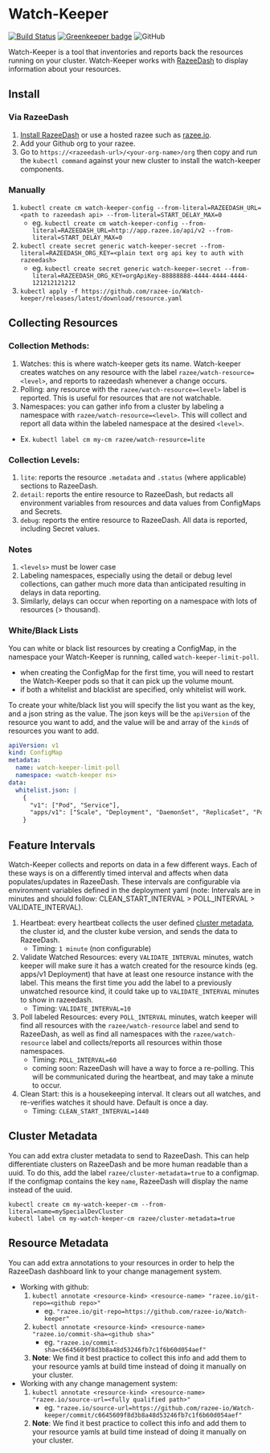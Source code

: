 # Watch-Keeper

[![Build Status](https://travis-ci.com/razee-io/Watch-keeper.svg?branch=master)](https://travis-ci.com/razee-io/Watch-keeper) [![Greenkeeper badge](https://badges.greenkeeper.io/razee-io/Watch-keeper.svg)](https://greenkeeper.io/)
![GitHub](https://img.shields.io/github/license/razee-io/Watch-keeper.svg?color=success)

Watch-Keeper is a tool that inventories and reports back the resources running on your cluster. Watch-Keeper works with [RazeeDash](https://github.com/razee-io/Razeedash) to display information about your resources.

## Install

### Via RazeeDash

1. [Install RazeeDash](https://github.com/razee-io/Razee#step-1-install-razee) or use a hosted razee such as [razee.io](https://app.razee.io).
1. Add your Github org to your razee.
1. Go to `https://<razeedash-url>/<your-org-name>/org` then copy and run the `kubectl command` against your new cluster to install the watch-keeper components.

### Manually

1. `kubectl create cm watch-keeper-config --from-literal=RAZEEDASH_URL=<path to razeedash api> --from-literal=START_DELAY_MAX=0`
    - eg. `kubectl create cm watch-keeper-config --from-literal=RAZEEDASH_URL=http://app.razee.io/api/v2 --from-literal=START_DELAY_MAX=0`
1. `kubectl create secret generic watch-keeper-secret --from-literal=RAZEEDASH_ORG_KEY=<plain text org api key to auth with razeedash>`
    - eg. `kubectl create secret generic watch-keeper-secret --from-literal=RAZEEDASH_ORG_KEY=orgApiKey-88888888-4444-4444-4444-121212121212`
1. `kubectl apply -f https://github.com/razee-io/Watch-keeper/releases/latest/download/resource.yaml`

## Collecting Resources

### Collection Methods:

1. Watches: this is where watch-keeper gets its name. Watch-keeper creates watches on any resource with the label `razee/watch-resource=<level>`, and reports to razeedash whenever a change occurs.
1. Polling: any resource with the `razee/watch-resource=<level>` label is reported. This is useful for resources that are not watchable.
1. Namespaces: you can gather info from a cluster by labeling a namespace with `razee/watch-resource=<level>`. This will collect and report all data within the labeled namespace at the desired `<level>`.

- Ex. `kubectl label cm my-cm razee/watch-resource=lite`

### Collection Levels:

1. `lite`: reports the resource `.metadata` and `.status` (where applicable) sections to RazeeDash.
1. `detail`: reports the entire resource to RazeeDash, but redacts all environment variables from resources and data values from ConfigMaps and Secrets.
1. `debug`: reports the entire resource to RazeeDash. All data is reported, including Secret values.

### Notes

1. `<levels>` must be lower case
1. Labeling namespaces, especially using the detail or debug level collections, can gather much more data than anticipated resulting in delays in data reporting.
1. Similarly,  delays can occur when reporting on a namespace with lots of resources (> thousand).

### White/Black Lists

You can white or black list resources by creating a ConfigMap, in the namespace your Watch-Keeper is running, called `watch-keeper-limit-poll`.

- when creating the ConfigMap for the first time, you will need to restart the Watch-Keeper pods so that it can pick up the volume mount.
- if both a whitelist and blacklist are specified, only whitelist will work.

To create your white/black list you will specify the list you want as the key, and a json string as the
value. The json keys will be the `apiVersion` of the resource you want to add, and the value will be and array
of the `kind`s of resources you want to add.

```yaml
apiVersion: v1
kind: ConfigMap
metadata:
  name: watch-keeper-limit-poll
  namespace: <watch-keeper ns>
data:
  whitelist.json: |
    {
      "v1": ["Pod", "Service"],
      "apps/v1": ["Scale", "Deployment", "DaemonSet", "ReplicaSet", "Pod"]
    }
```

## Feature Intervals

Watch-Keeper collects and reports on data in a few different ways. Each of these ways is on a differently timed interval and affects when data populates/updates in RazeeDash. These intervals are configurable via environment variables defined in the deployment yaml (note: Intervals are in minutes and should follow: CLEAN_START_INTERVAL > POLL_INTERVAL > VALIDATE_INTERVAL).

1. Heartbeat: every heartbeat collects the user defined [cluster metadata](#cluster-metadata), the cluster id, and the cluster kube version, and sends the data to RazeeDash.
    - Timing: `1 minute` (non configurable)
1. Validate Watched Resources:  every `VALIDATE_INTERVAL` minutes, watch keeper will make sure it has a watch created for the resource kinds (eg. apps/v1 Deployment) that have at least one resource instance with the label. This means the first time you add the label to a previously unwatched resource kind, it could take up to `VALIDATE_INTERVAL` minutes to show in razeedash.
    - Timing: `VALIDATE_INTERVAL=10`
1. Poll labeled Resources: every `POLL_INTERVAL` minutes, watch keeper will find all resources with the `razee/watch-resource` label and send to RazeeDash, as well as find all namespaces with the `razee/watch-resource` label and collects/reports all resources within those namespaces.
    - Timing: `POLL_INTERVAL=60`
    - coming soon: RazeeDash will have a way to force a re-polling. This will be communicated during the heartbeat, and may take a minute to occur.
1. Clean Start: this is a housekeeping interval. It clears out all watches, and re-verifies watches it should have. Default is once a day.
    - Timing: `CLEAN_START_INTERVAL=1440`

## Cluster Metadata

You can add extra cluster metadata to send to RazeeDash. This can help differentiate clusters on RazeeDash and be more human readable than a uuid. To do this, add the label `razee/cluster-metadata=true` to a configmap. If the configmap contains the key `name`, RazeeDash will display the name instead of the uuid.

```shell
kubectl create cm my-watch-keeper-cm --from-literal=name=mySpecialDevCluster
kubectl label cm my-watch-keeper-cm razee/cluster-metadata=true
```

## Resource Metadata

You can add extra annotations to your resources in order to help the RazeeDash dashboard link to your change management system. 

- Working with github:
  1. `kubectl annotate <resource-kind> <resource-name> "razee.io/git-repo=<github repo>"`
      - eg. `"razee.io/git-repo=https://github.com/razee-io/Watch-keeper"`
  1. `kubectl annotate <resource-kind> <resource-name> "razee.io/commit-sha=<github sha>"`
      - eg. `"razee.io/commit-sha=c6645609f8d3b8a48d53246fb7c1f6b60d054aef"`
  1. **Note**: We find it best practice to collect this info and add them to your resource yamls at build time instead of doing it manually on your cluster.
- Working with any change management system:
  1. `kubectl annotate <resource-kind> <resource-name> "razee.io/source-url=<fully qualified path>"`
      - eg. `"razee.io/source-url=https://github.com/razee-io/Watch-keeper/commit/c6645609f8d3b8a48d53246fb7c1f6b60d054aef"`
  1. **Note**: We find it best practice to collect this info and add them to your resource yamls at build time instead of doing it manually on your cluster.
